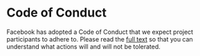 # Code of Conduct

Facebook has adopted a Code of Conduct that we expect project participants to adhere to. Please read the [full text](https://code.facebook.com/codeofconduct) so that you can understand what actions will and will not be tolerated.
